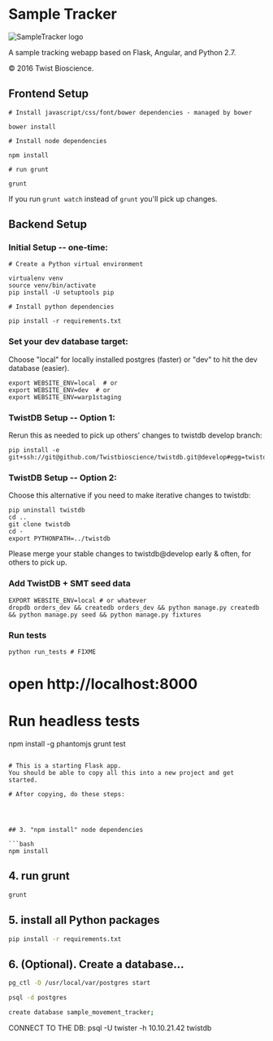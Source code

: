 # Sample Tracker

![SampleTracker logo](http://yt3.ggpht.com/-7tic0TpPpeI/AAAAAAAAAAI/AAAAAAAAAAA/bApALLkNBPM/s88-c-k-no/photo.jpg)

A sample tracking webapp based on Flask, Angular, and Python 2.7.

&copy; 2016 Twist Bioscience.



## Frontend Setup

```
# Install javascript/css/font/bower dependencies - managed by bower

bower install

# Install node dependencies

npm install

# run grunt 

grunt
```

If you run 
```grunt watch```
instead of ```grunt``` you'll pick up changes.

## Backend Setup

### Initial Setup -- one-time:

```
# Create a Python virtual environment

virtualenv venv
source venv/bin/activate
pip install -U setuptools pip

# Install python dependencies

pip install -r requirements.txt

```

### Set your dev database target:

Choose "local" for locally installed postgres (faster) or "dev" to hit the dev database (easier).

```
export WEBSITE_ENV=local  # or
export WEBSITE_ENV=dev  # or
export WEBSITE_ENV=warp1staging

```

### TwistDB Setup -- Option 1:

Rerun this as needed to pick up others' changes to twistdb develop branch:

```
pip install -e git+ssh://git@github.com/Twistbioscience/twistdb.git@develop#egg=twistdb
```

### TwistDB Setup -- Option 2:

Choose this alternative if you need to make iterative changes to twistdb:

```
pip uninstall twistdb
cd ..
git clone twistdb
cd -
export PYTHONPATH=../twistdb
```

Please merge your stable changes to twistdb@develop early & often, for others to pick up.

### Add TwistDB + SMT seed data

```
EXPORT WEBSITE_ENV=local # or whatever
dropdb orders_dev && createdb orders_dev && python manage.py createdb && python manage.py seed && python manage.py fixtures
```

### Run tests

```
python run_tests # FIXME
```



# open http://localhost:8000


# Run headless tests
npm install -g phantomjs
grunt test
```

# This is a starting Flask app. 
You should be able to copy all this into a new project and get started.

# After copying, do these steps:




## 3. "npm install" node dependencies

```bash
npm install
```


## 4. run grunt

```bash
grunt
```


## 5. install all Python packages

```bash
pip install -r requirements.txt
```

## 6. (Optional). Create a database...

```bash
pg_ctl -D /usr/local/var/postgres start

psql -d postgres

create database sample_movement_tracker;
```

CONNECT TO THE DB: psql -U twister -h 10.10.21.42 twistdb




